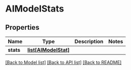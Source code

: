 # AIModelStats

## Properties

Name | Type | Description | Notes
------------ | ------------- | ------------- | -------------
**stats** | [**list[AIModelStat]**](AIModelStat.md) |  | 

[[Back to Model list]](../#documentation-for-models) [[Back to API list]](../#documentation-for-api-endpoints) [[Back to README]](../)


